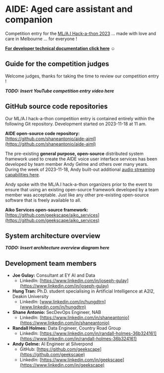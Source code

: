 # AIDE: Aged care assistant and companion

Competition entry for the [ML/A.I Hack-a-thon 2023](https://www.aihackmelb.com) ... made with love and care in Melbourne ... for everyone !

**[For developer technical documentation click here](ReadMe_developers.md) ☺**

## Guide for the competition judges

Welcome judges, thanks for taking the time to review our competition entry !

***TODO: Insert YouTube competition entry video here***

## GitHub source code repositories

Our ML/A.I hack-a-thon competition entry is contained entirely within the following Git repository.  Development started on 2023-11-18 at 11 am.

**AIDE open-source code repository:** [https://github.com/shaneantonio/aide-aiml](https://github.com/shaneantonio/aide-aiml)

The pre-existing **general purpose, open-source** distributed system framework used to create the AIDE voice user interface services has been developed by team member Andy Gelme and others over many years.  During the week of 2023-11-18, Andy built-out additional [audio streaming capabilities here](https://github.com/geekscape/aiko_services/tree/master/examples/speech).

Andy spoke with the ML/A.I hack-a-thon organizers prior to the event to ensure that using an existing open-source framework developed by a team member was acceptable.  Just like any other pre-existing open-source software that is freely available to all.

**Aiko Services open-source framework:** [https://github.com/geekscape/aiko_services](https://github.com/geekscape/aiko_services)

## System architecture overview

***TODO: Insert architecture overview diagram here***

## Development team members

- **Joe Gulay:** Consultant at EY AI and Data
    - LinkedIn: [https://www.linkedin.com/in/joseph-gulay](https://www.linkedin.com/in/joseph-gulay)
- **Hung Tran:** Ph.D. student specialising in Artificial Intelligence at A2I2, Deakin University
    - LinkedIn: [www.linkedin.com/in/hungdtrn](www.linkedin.com/in/hungdtrn)
- **Shane Antonio:** SecDevOps Engineer, NAB
    - LinkedIn: [https://www.linkedin.com/in/shaneantonio](https://www.linkedin.com/in/shaneantonio)
- **Randall Holmes:** Data Engineer, Country Road Group
    - LinkedIn: [https://www.linkedin.com/in/randall-holmes-36b324161](https://www.linkedin.com/in/randall-holmes-36b324161)
- **Andy Gelme:** AI Engineer at Silverpond
    - GitHub: [https://github.com/geekscape](https://github.com/geekscape)
    - LinkedIn: [https://www.linkedin.com/in/geekscape](https://www.linkedin.com/in/geekscape)